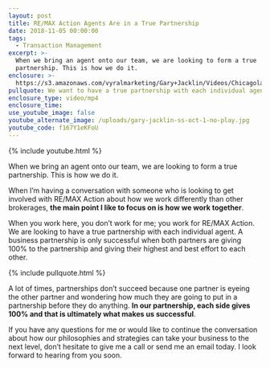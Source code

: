 ```yaml
---
layout: post
title: RE/MAX Action Agents Are in a True Partnership
date: 2018-11-05 00:00:00
tags:
  - Transaction Management
excerpt: >-
  When we bring an agent onto our team, we are looking to form a true
  partnership. This is how we do it.
enclosure: >-
  https://s3.amazonaws.com/vyralmarketing/Gary+Jacklin/Videos/Chicagoland+Real+Estate+-+RE-MAX+Action+Agents+Are+in+a+True+Partnership.mp4
pullquote: We want to have a true partnership with each individual agent.
enclosure_type: video/mp4
enclosure_time:
use_youtube_image: false
youtube_alternate_image: /uploads/gary-jacklin-ss-oct-1-no-play.jpg
youtube_code: f167Y1eKFoU
---
```


{% include youtube.html %}

When we bring an agent onto our team, we are looking to form a true partnership. This is how we do it.

When I’m having a conversation with someone who is looking to get involved with RE/MAX Action about how we work differently than other brokerages, **the main point I like to focus on is how we work together**.

When you work here, you don’t work for me; you work for RE/MAX Action. We are looking to have a true partnership with each individual agent. A business partnership is only successful when both partners are giving 100% to the partnership and giving their highest and best effort to each other.

{% include pullquote.html %}

A lot of times, partnerships don’t succeed because one partner is eyeing the other partner and wondering how much they are going to put in a partnership before they do anything. **In our partnership, each side gives 100% and that is ultimately what makes us successful**.

If you have any questions for me or would like to continue the conversation about how our philosophies and strategies can take your business to the next level, don’t hesitate to give me a call or send me an email today. I look forward to hearing from you soon.